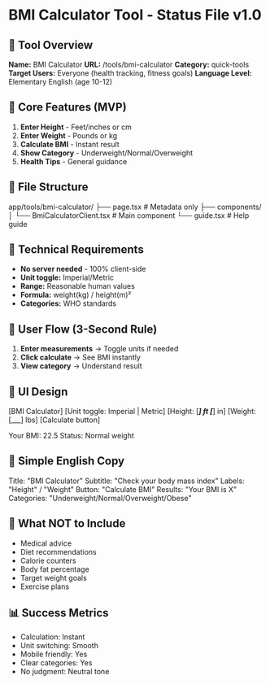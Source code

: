 # BMI Calculator Tool - Status File v1.0

## 📌 Tool Overview
**Name:** BMI Calculator
**URL:** /tools/bmi-calculator
**Category:** quick-tools
**Target Users:** Everyone (health tracking, fitness goals)
**Language Level:** Elementary English (age 10-12)

## 🎯 Core Features (MVP)
1. **Enter Height** - Feet/inches or cm
2. **Enter Weight** - Pounds or kg
3. **Calculate BMI** - Instant result
4. **Show Category** - Underweight/Normal/Overweight
5. **Health Tips** - General guidance

## 📁 File Structure
app/tools/bmi-calculator/
├── page.tsx                    # Metadata only
├── components/
│   └── BmiCalculatorClient.tsx # Main component
└── guide.tsx                   # Help guide

## 🔧 Technical Requirements
- **No server needed** - 100% client-side
- **Unit toggle:** Imperial/Metric
- **Range:** Reasonable human values
- **Formula:** weight(kg) / height(m)²
- **Categories:** WHO standards

## 💭 User Flow (3-Second Rule)
1. **Enter measurements** → Toggle units if needed
2. **Click calculate** → See BMI instantly
3. **View category** → Understand result

## 🎨 UI Design
[BMI Calculator]
[Unit toggle: Imperial | Metric]
[Height: [___] ft [___] in]
[Weight: [___] lbs]
[Calculate button]

Your BMI: 22.5
Status: Normal weight

## 📝 Simple English Copy
Title: "BMI Calculator"
Subtitle: "Check your body mass index"
Labels: "Height" / "Weight"
Button: "Calculate BMI"
Results: "Your BMI is X"
Categories: "Underweight/Normal/Overweight/Obese"

## 🚫 What NOT to Include
- Medical advice
- Diet recommendations
- Calorie counters
- Body fat percentage
- Target weight goals
- Exercise plans

## 📊 Success Metrics
- Calculation: Instant
- Unit switching: Smooth
- Mobile friendly: Yes
- Clear categories: Yes
- No judgment: Neutral tone